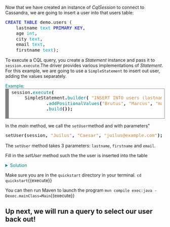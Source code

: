 Now that we have created an instance of *CqlSession* to connect to Cassandra, we are going to insert a user into that users table:

<pre style="margin: 0; line-height: 125%"><span style="color: #0000aa">CREATE</span> <span style="color: #0000aa">TABLE</span> demo.users (
    lastname <span style="color: #00aaaa">text</span> <span style="color: #0000aa">PRIMARY</span> <span style="color: #0000aa">KEY</span>,
    age <span style="color: #00aaaa">int</span>,
    city <span style="color: #00aaaa">text</span>,
    email <span style="color: #00aaaa">text</span>,
    firstname <span style="color: #00aaaa">text</span>);
</pre>


To execute a CQL query, you create a *Statement* instance and pass it to `session.execute`.The driver provides various implementations of *Statement*. For this example, we are going to use a `SimpleStatement` to insert out user, adding the values separately.

 <summary style="color:teal">Example:</summary>
 <div style="background: #ffffff; overflow:auto;width:auto;border:solid gray;border-width:.1em .1em .1em .8em;padding:.2em .6em;"><pre style="margin: 0; line-height: 125%">session<span style="font-weight: bold">.</span><span style="color: #008080">execute</span><span style="font-weight: bold">(</span>
     SimpleStatement<span style="font-weight: bold">.</span><span style="color: #008080">builder</span><span style="font-weight: bold">(</span> <span style="color: #bb8844">&quot;INSERT INTO users (lastname, age, city, email, firstname) VALUES (?,?,?)&quot;</span><span style="font-weight: bold">)</span>
             <span style="font-weight: bold">.</span><span style="color: #008080">addPositionalValues</span><span style="font-weight: bold">(</span><span style="color: #bb8844">&quot;Brutus&quot;</span><span style="font-weight: bold">,</span> <span style="color: #bb8844">&quot;Marcus&quot;</span><span style="font-weight: bold">,</span> <span style="color: #bb8844">&quot;marcus@example.com&quot;</span><span style="font-weight: bold">)</span>
             <span style="font-weight: bold">.</span><span style="color: #008080">build</span><span style="font-weight: bold">());</span>
 </pre></div>


In the *main* method, we call the `setUser`method and with parameters"
<pre style="margin: 0; line-height: 125%">setUser<span style="font-weight: bold">(</span>session<span style="font-weight: bold">,</span> <span style="color: #bb8844">&quot;Juilus&quot;</span><span style="font-weight: bold">,</span> <span style="color: #bb8844">&quot;Caesar&quot;</span><span style="font-weight: bold">,</span> <span style="color: #bb8844">&quot;juilus@example.com&quot;</span><span style="font-weight: bold">);</span>
</pre>

The `setUser` method takes 3 parameters: `lastname`, `firstname` and `email`.

Fill in the *setUser* method such the the user is inserted into the table
<details>
  <summary style="color:teal">Solution</summary>
  ```
  session.execute(
      SimpleStatement.builder( "INSERT INTO users (lastname, firstname, email) VALUES (?,?,?)")
              .addPositionalValues(lastname, firstname, email)
              .build());
  ```              
</details>


Make sure you are in the `quickstart` directory in your terminal.
`cd quickstart`{{execute}}

You can then run Maven to launch the program
`mvn compile exec:java -Dexec.mainClass=Main`{{execute}}

## Up next, we will run a query to select our user back out!
